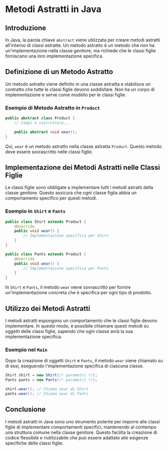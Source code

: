 
# Metodi Astratti in Java

## Introduzione
In Java, la parola chiave `abstract` viene utilizzata per creare metodi astratti all'interno di classi astratte. Un metodo astratto è un metodo che non ha un'implementazione nella classe genitore, ma richiede che le classi figlie forniscano una loro implementazione specifica.

## Definizione di un Metodo Astratto
Un metodo astratto viene definito in una classe astratta e stabilisce un contratto che tutte le classi figlie devono soddisfare. Non ha un corpo di implementazione e serve come modello per le classi figlie.

### Esempio di Metodo Astratto in `Product`
```java
public abstract class Product {
    // Campi e costruttore...

    public abstract void wear();
}
```
Qui, `wear` è un metodo astratto nella classe astratta `Product`. Questo metodo deve essere sovrascritto nelle classi figlie.

## Implementazione dei Metodi Astratti nelle Classi Figlie
Le classi figlie sono obbligate a implementare tutti i metodi astratti della classe genitore. Questo assicura che ogni classe figlia abbia un comportamento specifico per questi metodi.

### Esempio in `Shirt` e `Pants`
```java
public class Shirt extends Product {
    @Override
    public void wear() {
        // Implementazione specifica per Shirt
    }
}

public class Pants extends Product {
    @Override
    public void wear() {
        // Implementazione specifica per Pants
    }
}
```
In `Shirt` e `Pants`, il metodo `wear` viene sovrascritto per fornire un'implementazione concreta che è specifica per ogni tipo di prodotto.

## Utilizzo dei Metodi Astratti
I metodi astratti espongono un comportamento che le classi figlie devono implementare. In questo modo, è possibile chiamare questi metodi su oggetti delle classi figlie, sapendo che ogni classe avrà la sua implementazione specifica.

### Esempio nel `Main`
Dopo la creazione di oggetti `Shirt` e `Pants`, il metodo `wear` viene chiamato su di essi, eseguendo l'implementazione specifica di ciascuna classe.

```java
Shirt shirt = new Shirt(/* parametri */);
Pants pants = new Pants(/* parametri */);

shirt.wear(); // Chiama wear di Shirt
pants.wear(); // Chiama wear di Pants
```

## Conclusione
I metodi astratti in Java sono uno strumento potente per imporre alle classi figlie di implementare comportamenti specifici, mantenendo al contempo una struttura comune nella classe genitore. Questo facilita la creazione di codice flessibile e riutilizzabile che può essere adattato alle esigenze specifiche delle classi figlie.

